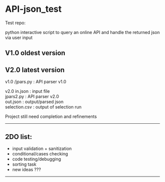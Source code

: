 # API-json_test
Test repo:  

python interactive script to query an online API and handle the returned json via user input  

  
## V1.0 oldest version  
  
## V2.0 latest version  

v1.0
/jpars.py	:	API parser v1.0  

v2.0
in.json	:	input file  
jpars2.py	:	API parser v2.0  
out.json	:	output/parsed json    
selection.csv	:	output of selection run  
  
  
Project still need completion and refinements  
  
---  
## 2DO list:  

* input validation + sanitization  
* conditional/cases checking  
* code testing/debugging  
* sorting task  
* new ideas ???  
---

